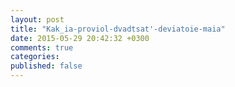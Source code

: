 ```yaml
---
layout: post
title: "Kak_ia-proviol-dvadtsat'-deviatoie-maia"
date: 2015-05-29 20:42:32 +0300
comments: true
categories: 
published: false
---
```

